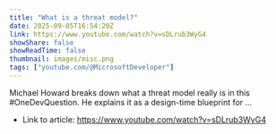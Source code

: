 ```yaml
---
title: "What is a threat model?"
date: 2025-09-05T16:54:20Z
link: https://www.youtube.com/watch?v=sDLrub3WyG4
showShare: false
showReadTime: false
thumbnail: images/misc.png
tags: ["youtube.com/@MicrosoftDeveloper"]
---
```

Michael Howard breaks down what a threat model really is in this #OneDevQuestion. He explains it as a design-time blueprint for ...

- Link to article: https://www.youtube.com/watch?v=sDLrub3WyG4